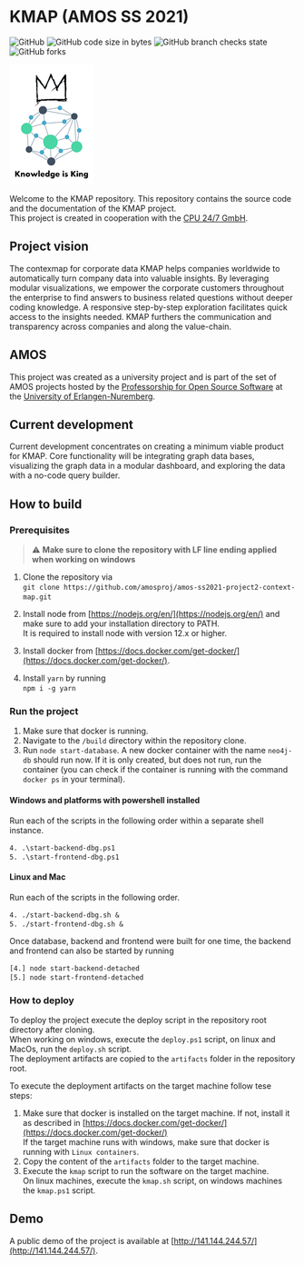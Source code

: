 # KMAP (AMOS SS 2021)
![GitHub](https://img.shields.io/github/license/amosproj/amos-ss2021-project2-context-map)
![GitHub code size in bytes](https://img.shields.io/github/languages/code-size/amosproj/amos-ss2021-project2-context-map)
![GitHub branch checks state](https://img.shields.io/github/checks-status/amosproj/amos-ss2021-project2-context-map/main)
![GitHub forks](https://img.shields.io/github/forks/amosproj/amos-ss2021-project2-context-map?style=social)

![Logo](./content/AMOS_KMAP_LOGO_THUMBNAIL.png)

Welcome to the KMAP repository. This repository contains the source code and the documentation of the KMAP project.  
This project is created in cooperation with the [CPU 24/7 GmbH](https://engineeringcloud.io/en/).

## Project vision
The contexmap for corporate data KMAP helps companies worldwide to automatically turn company data into valuable insights. By leveraging modular visualizations, we empower the corporate customers throughout the enterprise to find answers to business related questions without deeper coding knowledge. A responsive step-by-step exploration facilitates quick access to the insights needed. KMAP furthers the communication and transparency across companies and along the value-chain.  

## AMOS
This project was created as a university project and is part of the set of AMOS projects hosted by the [Professorship for Open Source Software](https://oss.cs.fau.de/) at the [University of Erlangen-Nuremberg](https://www.fau.eu/).

## Current development
Current development concentrates on creating a minimum viable product for KMAP. Core functionality will be integrating graph data bases, visualizing the graph data in a modular dashboard, and exploring the data with a no-code query builder.

## How to build
### Prerequisites
> :warning: **Make sure to clone the repository with LF line ending applied when working on windows** 
1. Clone the repository via  
`git clone https://github.com/amosproj/amos-ss2021-project2-context-map.git`

1. Install node from [https://nodejs.org/en/](https://nodejs.org/en/) and make sure to add your installation directory to PATH.   
It is required to install node with version 12.x or higher.

1. Install docker from [https://docs.docker.com/get-docker/](https://docs.docker.com/get-docker/).

1. Install `yarn` by running  
`npm i -g yarn`

### Run the project
1. Make sure that docker is running.
2. Navigate to the `/build` directory within the repository clone.
3. Run `node start-database`. A new docker container with the name `neo4j-db` should run now. If it is only created, but does not run, run the container (you can check if the container is running with the command `docker ps` in your terminal).

#### Windows and platforms with powershell installed

Run each of the scripts in the following order within a separate shell instance.
```
4. .\start-backend-dbg.ps1 
5. .\start-frontend-dbg.ps1
```

#### Linux and Mac

Run each of the scripts in the following order.
```
4. ./start-backend-dbg.sh & 
5. ./start-frontend-dbg.sh &
```

Once database, backend and frontend were built for one time, the backend and frontend can also be started by running 
```
[4.] node start-backend-detached
[5.] node start-frontend-detached
```

### How to deploy
To deploy the project execute the deploy script in the repository root directory after cloning.  
When working on windows, execute the `deploy.ps1` script, on linux and MacOs, run the `deploy.sh` script.  
The deployment artifacts are copied to the `artifacts` folder in the repository root.   

To execute the deployment artifacts on the target machine follow tese steps:  
1. Make sure that docker is installed on the target machine. If not, install it as described in [https://docs.docker.com/get-docker/](https://docs.docker.com/get-docker/)  
If the target machine runs with windows, make sure that docker is running with `Linux containers`. 
3. Copy the content of the `artifacts` folder to the target machine.
4. Execute the `kmap` script to run the software on the target machine.  
On linux machines, execute the `kmap.sh` script, on windows machines the `kmap.ps1` script.

## Demo
A public demo of the project is available at [http://141.144.244.57/](http://141.144.244.57/).
